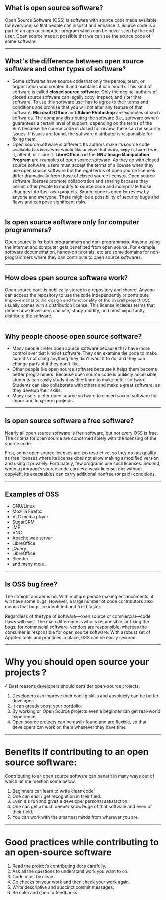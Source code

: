 ##  What is open source software?
Open Source Software (OSS) is software with source code made available for everyone, so that people can inspect and enhance it. Source code is a part of an app or computer program which can be never seen by the end user.
Open source made it possible that we can see the source code of some software.
<hr>

## What's the difference between open source software and other types of software?
- Some softwares have source code that only the person, team, or organization who created it and maintains it can modify. This kind of software is called **closed source software**.
Only the original authors of closed source software can legally copy, inspect, and alter that software. To use this software user has to agree to their terms and conditions and promise that you will not alter any feature of that software.
**Microsoft Office** and **Adobe Photoshop** are examples of such softwares. The company distributing the software (i.e., software owner) guarantees a certain level of support, depending on the terms of the SLA
because the source code is closed for review, there can be security issues. If issues are found, the software distributor is responsible for fixing them.
- Open source software is different. Its authors make its source code available to others who would like to view that code, copy it, learn from it, alter it, or share it.
**LibreOffice** and the **GNU Image Manipulation Program** are examples of open source software. As they do with closed source software, users must accept the terms of a license when they use open source software but the legal terms of open
source licenses differ dramatically from those of closed source licenses. Open source software licenses promote collaboration and sharing because they permit other people to modify to source code and incorporate those 
changes into their own projects. Source code is open for review by anyone and everyone. There might be a possibility of security bugs and flaws and can pose significant risks.

<hr>

## Is open source software only for computer programmers?
Open source is for both programmers and non-programmers. Anyone using the internet and computer gets benefitted from open source. For example, software documentation, hands-on tutorials, etc are some domains for non-programmers where they can contribute to open source softwares.

<hr>

## How does open source software work?
Open source code is publically stored in a repository and shared. Anyone can access the repository to use the code independently
or contribute improvements to the design and functionality of the overall project.OSS usually comes with a distribution license. This license includes terms that define how developers can use, study, modify,
and most importantly, distribute the software.
<hr>

## Why people choose open source software?
- Many people prefer open source software because they have more control over that kind of software. They can examine the code to make sure it's not doing anything they don't want it to do,
and they can change parts of it they don't like.
- Other people like open source software because it helps them become better programmers. Because open source code is publicly accessible, students can easily study it as they learn to make better software. 
Students can also collaborate with others and make a great software, as they develop their skills.
- Many users prefer open source software to closed source software for important, long-term projects.
<hr>

## Is open source software a free software?
Nearly all open source software is free software, but not every OSS is free. The criteria for open source are concerned solely with the licensing of the source code.
 
First, some open source licenses are too restrictive, so they do not qualify as free licenses where its license does not allow making a modified version and using it privately. Fortunately, few programs use such licenses.
Second, when a program's source code carries a weak license, one without copyleft, its executables can carry additional nonfree (or paid) conditions.

<hr>

## Examples of OSS
- GNU/Linux
- Mozilla Firefox
- VLC media player
- SugarCRM
- IMP
- VNC
- Apache web server
- LibreOffice
- jQuery
- LibreOffice
- Blender 
- and many more ..
<hr>

## Is OSS bug free?
The straight answer is no. With multiple people making enhancements, it will have some bugs. 
However, a large number of code contributors also means that bugs are identified and fixed faster.

Regardless of the type of software—open source or commercial—code flaws will exist. The main difference is who is responsible for fixing the bugs; for commercial software, vendors are responsible, whereas the consumer is responsible for open source software. With a robust set of AppSec tools and practices in place, OSS can be easily secured.

<hr>

# Why you should open source your projects ?

4 Best reasons developers should consider open-source projects:

1. Developers can improve their coding skills and absolutely can be better developer.
2. It can greatly boost your portfolio.
3. By working on Open Source projects even a beginner can get real-world experience.
4. Open source projects can be easily found and are flexible, so that developers can work on them whenever they have time.

<hr>

# Benefits if contributing to an open source software:

Contributing to an open source software can benefit in many ways out of which let me mention some below,

1. Beginners can learn to write clean code.
2. One can easily get recognition in their field.
3. Even it's fun and gives a developer personal satisfaction.
4. One can get a much deeper knowledge of that software and even of their field.
5. You can work with the smartest minds from wherever you are.

<hr>

# Good practices while contributing to an open-source software

1. Read the project’s contributing docs carefully.
2. Ask all the questions to understand work you want to do.
3. Code must be clean.
4. Do checks on your work and then check your work again.
5. Write descriptive and succinct commit messages.
6. Be calm and open to feedbacks.
